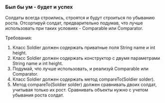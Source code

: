 
### Был бы ум - будет и успех

Солдаты всегда строились, строятся и будут строиться по убыванию роста.
Отсортируй солдат, предварительно подумав, что лучше использовать при таких условиях - Comparable или Comparator.


Требования:
1.	Класс Soldier должен содержать приватные поля String name и int height.
2.	Класс Soldier должен содержать конструктор с двумя параметрами String name и int height.
3.	Подумай, что лучше использовать, и реализуй Comparable или Comparator.
4.	Класс Soldier должен содержать метод compareTo(Soldier solder).
5.	Метод compareTo(Soldier solder) должен сравнивать двоих солдат, учитывая только их рост. Сравнивать объекты нужно с учетом убывания роста солдат.


